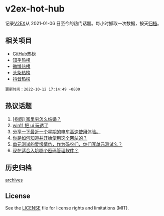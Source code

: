 # v2ex-hot-hub

 记录[V2EX](https://www.v2ex.com/)从 2021-01-06 日至今的热门话题。每小时抓取一次数据，按天[归档](archives)。
 
 ## 相关项目

- [GitHub热榜](https://github.com/snaildev/github-hot-hub)
- [知乎热榜](https://github.com/snaildev/zhihu-hot-hub)
- [微博热榜](https://github.com/snaildev/weibo-hot-hub)
- [头条热榜](https://github.com/snaildev/toutiao-hot-hub)
- [抖音热榜](https://github.com/snaildev/douyin-hot-hub)


 `更新时间：2022-10-12 17:14:49 +0800`

## 热议话题

1. [[抱怨] 家里穷怎么结婚？](https://www.v2ex.com/t/886397)
1. [win11 把 ui 玩透了](https://www.v2ex.com/t/886216)
1. [分享一下最近一个星期的电车高速使用体验。](https://www.v2ex.com/t/886284)
1. [你是如何知道并开始使用这个网站的？](https://www.v2ex.com/t/886237)
1. [单元测试的爱恨情仇，作为码农们，你们写单元测试么？](https://www.v2ex.com/t/886162)
1. [现在适合入坑哪个密码管理软件？](https://www.v2ex.com/t/886306)

## 历史归档

[archives](archives)

## License

See the [LICENSE](LICENSE) file for license rights and limitations (MIT).
